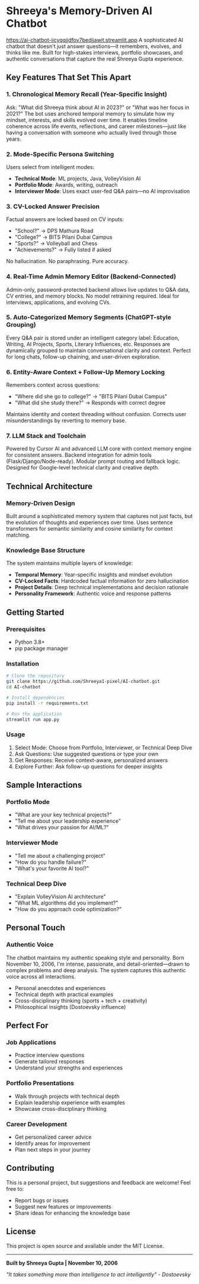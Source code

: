 # Shreeya's Memory-Driven AI Chatbot
https://ai-chatbot-iicyqqjjdfov7bedjjawit.streamlit.app
A sophisticated AI chatbot that doesn't just answer questions—it remembers, evolves, and thinks like me. Built for high-stakes interviews, portfolio showcases, and authentic conversations that capture the real Shreeya Gupta experience.

## Key Features That Set This Apart

### 1. Chronological Memory Recall (Year-Specific Insight)
Ask: "What did Shreeya think about AI in 2023?" or "What was her focus in 2021?"
The bot uses anchored temporal memory to simulate how my mindset, interests, and skills evolved over time. It enables timeline coherence across life events, reflections, and career milestones—just like having a conversation with someone who actually lived through those years.

### 2. Mode-Specific Persona Switching
Users select from intelligent modes:
- **Technical Mode**: ML projects, Java, VolleyVision AI
- **Portfolio Mode**: Awards, writing, outreach  
- **Interviewer Mode**: Uses exact user-fed Q&A pairs—no AI improvisation

### 3. CV-Locked Answer Precision
Factual answers are locked based on CV inputs:
- "School?" → DPS Mathura Road
- "College?" → BITS Pilani Dubai Campus
- "Sports?" → Volleyball and Chess
- "Achievements?" → Fully listed if asked

No hallucination. No paraphrasing. Pure accuracy.

### 4. Real-Time Admin Memory Editor (Backend-Connected)
Admin-only, password-protected backend allows live updates to Q&A data, CV entries, and memory blocks. No model retraining required. Ideal for interviews, applications, and evolving CVs.

### 5. Auto-Categorized Memory Segments (ChatGPT-style Grouping)
Every Q&A pair is stored under an intelligent category label: Education, Writing, AI Projects, Sports, Literary Influences, etc. Responses are dynamically grouped to maintain conversational clarity and context. Perfect for long chats, follow-up chaining, and user-driven exploration.

### 6. Entity-Aware Context + Follow-Up Memory Locking
Remembers context across questions:
- "Where did she go to college?" → "BITS Pilani Dubai Campus"
- "What did she study there?" → Responds with correct degree

Maintains identity and context threading without confusion. Corrects user misunderstandings by reverting to memory base.

### 7. LLM Stack and Toolchain
Powered by Cursor AI and advanced LLM core with context memory engine for consistent answers. Backend integration for admin tools (Flask/Django/Node-ready). Modular prompt routing and fallback logic. Designed for Google-level technical clarity and creative depth.

## Technical Architecture

### Memory-Driven Design
Built around a sophisticated memory system that captures not just facts, but the evolution of thoughts and experiences over time. Uses sentence transformers for semantic similarity and cosine similarity for context matching.

### Knowledge Base Structure
The system maintains multiple layers of knowledge:
- **Temporal Memory**: Year-specific insights and mindset evolution
- **CV-Locked Facts**: Hardcoded factual information for zero hallucination
- **Project Details**: Deep technical implementations and decision rationale
- **Personality Framework**: Authentic voice and response patterns

## Getting Started

### Prerequisites
- Python 3.8+
- pip package manager

### Installation
```bash
# Clone the repository
git clone https://github.com/Shreeya1-pixel/AI-chatbot.git
cd AI-chatbot

# Install dependencies
pip install -r requirements.txt

# Run the application
streamlit run app.py
```

### Usage
1. Select Mode: Choose from Portfolio, Interviewer, or Technical Deep Dive
2. Ask Questions: Use suggested questions or type your own
3. Get Responses: Receive context-aware, personalized answers
4. Explore Further: Ask follow-up questions for deeper insights

## Sample Interactions

### Portfolio Mode
- "What are your key technical projects?"
- "Tell me about your leadership experience"
- "What drives your passion for AI/ML?"

### Interviewer Mode
- "Tell me about a challenging project"
- "How do you handle failure?"
- "What's your favorite AI tool?"

### Technical Deep Dive
- "Explain VolleyVision AI architecture"
- "What ML algorithms did you implement?"
- "How do you approach code optimization?"

## Personal Touch

### Authentic Voice
The chatbot maintains my authentic speaking style and personality. Born November 10, 2006, I'm intense, passionate, and detail-oriented—drawn to complex problems and deep analysis. The system captures this authentic voice across all interactions.
- Personal anecdotes and experiences
- Technical depth with practical examples
- Cross-disciplinary thinking (sports + tech + creativity)
- Philosophical insights (Dostoevsky influence)

## Perfect For

### Job Applications
- Practice interview questions
- Generate tailored responses
- Understand your strengths and experiences

### Portfolio Presentations
- Walk through projects with technical depth
- Explain leadership experience with examples
- Showcase cross-disciplinary thinking

### Career Development
- Get personalized career advice
- Identify areas for improvement
- Plan next steps in your journey

## Contributing

This is a personal project, but suggestions and feedback are welcome! Feel free to:
- Report bugs or issues
- Suggest new features or improvements
- Share ideas for enhancing the knowledge base

## License

This project is open source and available under the MIT License.

---

**Built by Shreeya Gupta | November 10, 2006**

*"It takes something more than intelligence to act intelligently" - Dostoevsky* 

